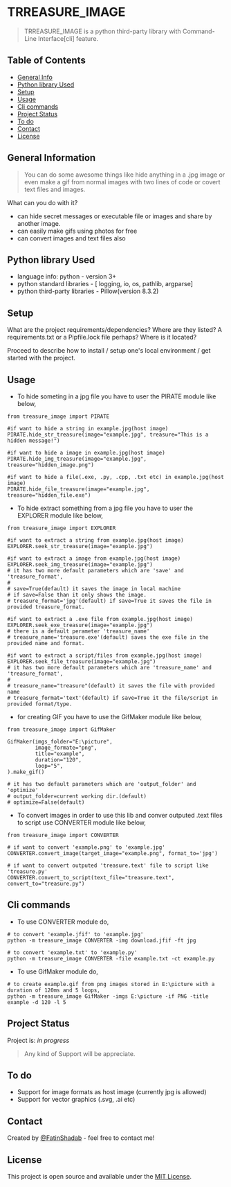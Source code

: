 
# TRREASURE_IMAGE
> TRREASURE_IMAGE is a python third-party library  with Command-Line Interface[cli] feature.



## Table of Contents
* [General Info](#general-information)
* [Python library Used](#Python-library-used)
* [Setup](#setup)
* [Usage](#usage)
* [Cli commands ](#cli-commands)
* [Project Status](#project-status)
* [To do](#to-do)
* [Contact](#contact)
* [License](#license)
 


## General Information
>You can do some awesome things like hide anything in a .jpg image or
>even make a gif from normal images with two lines of code or covert text files and images.

What can you do with it?
- can hide secret messages or executable file or images and share by another image.
- can easily make gifs using photos for free
- can convert images and text files also


## Python library Used
- language info: python - version 3+
- python standard libraries - [ logging, io, os, pathlib, argparse]
- python third-party libraries - Pillow(version 8.3.2)


## Setup
What are the project requirements/dependencies? Where are they listed? A requirements.txt or a Pipfile.lock file perhaps? Where is it located?

Proceed to describe how to install / setup one's local environment / get started with the project.


## Usage
- To hide someting in a jpg file you have to user the PIRATE module like below, 
``` 
from treasure_image import PIRATE

#if want to hide a string in example.jpg(host image)
PIRATE.hide_str_treasure(image="example.jpg", treasure="This is a hidden message!")

#if want to hide a image in example.jpg(host image)
PIRATE.hide_img_treasure(image="example.jpg", treasure="hidden_image.png")

#if want to hide a file(.exe, .py, .cpp, .txt etc) in example.jpg(host image)
PIRATE.hide_file_treasure(image="example.jpg", treasure="hidden_file.exe")
```
- To hide extract something from a jpg file you have to user the EXPLORER module like below,
``` 
from treasure_image import EXPLORER

#if want to extract a string from example.jpg(host image)
EXPLORER.seek_str_treasure(image="example.jpg")

#if want to extract a image from example.jpg(host image)
EXPLORER.seek_img_treasure(image="example.jpg")
# it has two more default parameters which are 'save' and 'treasure_format',
#
# save=True(default) it saves the image in local machine
# if save=False than it only shows the image.
# treasure_format='jpg'(default) if save=True it saves the file in provided treasure_format.

#if want to extract a .exe file from example.jpg(host image)
EXPLORER.seek_exe_treasure(image="example.jpg")
# there is a default perameter 'treasure_name'
# treasure_name='treasure.exe'(default) saves the exe file in the provided name and format.

#if want to extract a script/files from example.jpg(host image)
EXPLORER.seek_file_treasure(image="example.jpg")
# it has two more default parameters which are 'treasure_name' and 'treasure_format',
#
# treasure_name="treasure"(default) it saves the file with provided name
# treasure_format='text'(default) if save=True it the file/script in provided format/type.
```
- for creating GIF you have to use the GifMaker module like below,
```
from treasure_image import GifMaker

GifMaker(imgs_folder="E:\picture",
         image_formate="png",
         title="example", 
         duration="120", 
         loop="5",
).make_gif()

# it has two default parameters which are 'output_folder' and 'optimize'
# output_folder=current working dir.(default)
# optimize=False(default)
```
- To convert images in order to use this lib and conver outputed .text files to script use CONVERTER module like below,
```
from treasure_image import CONVERTER

# if want to convert 'example.png' to 'example.jpg'
CONVERTER.convert_image(target_image="example.png", format_to='jpg')

# if want to convert outputed 'treasure.text' file to script like 'treasure.py'
CONVERTER.convert_to_script(text_file="treasure.text", convert_to="treasure.py")
```

## Cli commands
- To use CONVERTER module do,
```
# to convert 'example.jfif' to 'example.jpg'
python -m treasure_image CONVERTER -img download.jfif -ft jpg

# to convert 'example.txt' to 'example.py'
python -m treasure_image CONVERTER -file example.txt -ct example.py
```
- To use GifMaker module do,
```
# to create example.gif from png images stored in E:\picture with a duration of 120ms and 5 loops,
python -m treasure_image GifMaker -imgs E:\picture -if PNG -title example -d 120 -l 5
```

## Project Status
Project is: _in progress_
>Any kind of Support will be appreciate.


## To do

- Support for image formats as host image (currently jpg is allowed)
- Support for vector graphics (.svg, .ai etc)


## Contact
Created by [@FatinShadab](https://github.com/FatinShadab) - feel free to contact me!

<!-- Optional -->
## License
 This project is open source and available under the [MIT License](https://github.com/FatinShadab/TRREASURE_IMAGE/blob/main/LICENSE).
